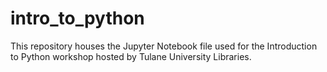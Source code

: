 # intro_to_python
This repository houses the Jupyter Notebook file used for the Introduction to Python workshop hosted by Tulane University Libraries.
